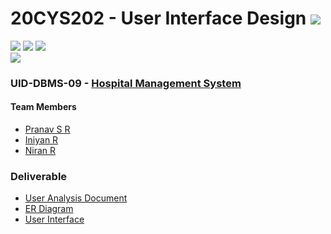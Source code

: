 # 20CYS202 - User Interface Design ![](https://img.shields.io/badge/-Live-green)
![](https://img.shields.io/badge/Batch-21CYS-lightgreen) ![](https://img.shields.io/badge/UG-blue) ![](https://img.shields.io/badge/Subject-UID-blue) <br/>
![](https://img.shields.io/badge/Category-TBD-darkblue)

### UID-DBMS-09 - [Hospital Management System](https://pranav10112003.github.io/20CYS202-UID/Mini-Project)

#### Team Members
- [Pranav S R]()
- [Iniyan R]()
- [Niran R]()

### Deliverable 
- [User Analysis Document](UID-DBMS-09_UAD.pdf)
- [ER Diagram](UID-DBMS-09_ER_Diagram.png)
- [User Interface](UI/)



